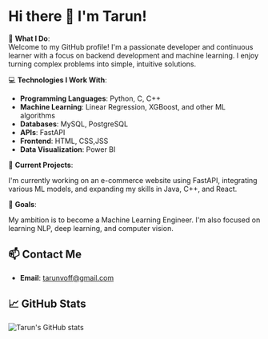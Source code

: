 # Hi there 👋 I'm Tarun!
🔭 **What I Do**:  
Welcome to my GitHub profile! I'm a passionate developer and continuous learner with a focus on backend development and machine learning. I enjoy turning complex problems into simple, intuitive solutions.

💻 **Technologies I Work With**: 

- **Programming Languages**: Python, C,  C++
- **Machine Learning**: Linear Regression, XGBoost, and other ML algorithms
- **Databases**: MySQL, PostgreSQL
- **APIs**: FastAPI
- **Frontend**: HTML, CSS,JSS
- **Data Visualization**: Power BI

🚀 **Current Projects**:

I'm currently working on an e-commerce website using FastAPI, integrating various ML models, and expanding my skills in Java, C++, and React.


🎯 **Goals**:

My ambition is to become a Machine Learning Engineer. I'm also focused on learning NLP, deep learning, and computer vision.


## 📫 Contact Me

- **Email**: [tarunvoff@gmail.com](mailto:tarunvoff@gmail.com)
  
## 📈 GitHub Stats

![Tarun's GitHub stats](https://github-readme-stats.vercel.app/api?username=tarunvoff&show_icons=true&theme=radical)
